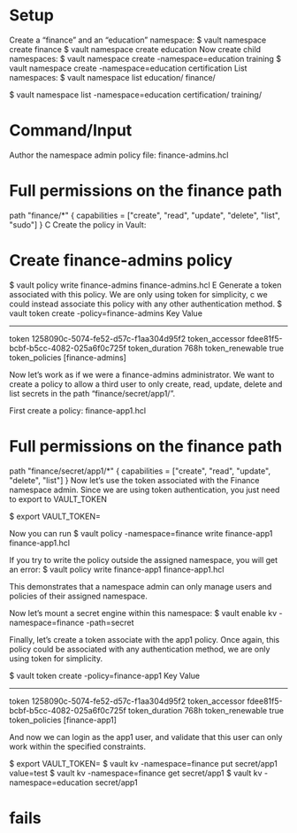 # Setup

Create a “finance” and an “education” namespace:
$ vault namespace create finance
$ vault namespace create education
Now create child namespaces:
$ vault namespace create -namespace=education training
$ vault namespace create -namespace=education certification
List namespaces:
$ vault namespace list
education/
finance/

$ vault namespace list -namespace=education
certification/
training/

# Command/Input

Author the namespace admin policy file:
finance-admins.hcl
# Full permissions on the finance path
path "finance/*" {
   capabilities = ["create", "read", "update", "delete", "list", "sudo"]
}
C Create the policy in Vault:
# Create finance-admins policy
$ vault policy write finance-admins finance-admins.hcl
E  Generate a token associated with this policy. We are only using token for simplicity,          c  we could instead associate this policy with any other authentication method.
$ vault token create -policy=finance-admins
Key                Value
---                -----
token              1258090c-5074-fe52-d57c-f1aa304d95f2
token_accessor     fdee81f5-bcbf-b5cc-4082-025a6f0c725f
token_duration     768h
token_renewable    true
token_policies     [finance-admins]

Now let’s work as if we were a finance-admins administrator. We want to create a policy to allow a third user to only create, read, update, delete and list secrets in the path “finance/secret/app1/”.

First create a policy:
finance-app1.hcl
# Full permissions on the finance path
path "finance/secret/app1/*" {
   capabilities = ["create", "read", "update", "delete", "list"]
}
Now let’s use the token associated with the Finance namespace admin. Since we are using token authentication, you just need to export to VAULT_TOKEN

$ export VAULT_TOKEN=<finance-admin-token>

Now you can run
$ vault policy -namespace=finance write finance-app1 finance-app1.hcl 

If you try to write the policy outside the assigned namespace, you will get an error:
$ vault policy write finance-app1 finance-app1.hcl 

This demonstrates that a namespace admin can only manage users and policies of their assigned namespace.

Now let’s mount a secret engine within this namespace:
$ vault enable kv -namespace=finance -path=secret

Finally, let’s create a token associate with the app1 policy. Once again, this policy could be associated with any authentication method, we are only using token for simplicity.

$ vault token create -policy=finance-app1
Key                Value
---                -----
token              1258090c-5074-fe52-d57c-f1aa304d95f2
token_accessor     fdee81f5-bcbf-b5cc-4082-025a6f0c725f
token_duration     768h
token_renewable    true
token_policies     [finance-app1]

And now we can login as the app1 user, and validate that this user can only work within the specified constraints.

$ export VAULT_TOKEN=<app1-token>
$ vault kv -namespace=finance put secret/app1 value=test
$ vault kv -namespace=finance get secret/app1
$ vault kv -namespace=education secret/app1
# fails

